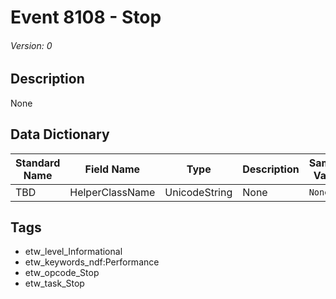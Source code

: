 # Event 8108 - Stop
###### Version: 0

## Description
None

## Data Dictionary
|Standard Name|Field Name|Type|Description|Sample Value|
|---|---|---|---|---|
|TBD|HelperClassName|UnicodeString|None|`None`|

## Tags
* etw_level_Informational
* etw_keywords_ndf:Performance
* etw_opcode_Stop
* etw_task_Stop
